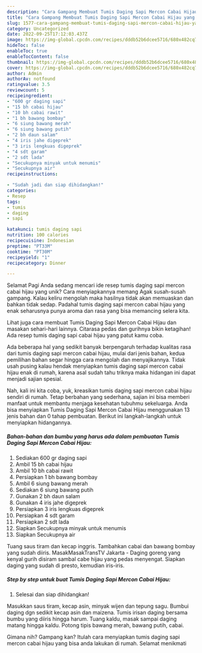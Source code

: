 ```yaml
---
description: "Cara Gampang Membuat Tumis Daging Sapi Mercon Cabai Hijau yang Enak, Enak"
title: "Cara Gampang Membuat Tumis Daging Sapi Mercon Cabai Hijau yang Enak, Enak"
slug: 1577-cara-gampang-membuat-tumis-daging-sapi-mercon-cabai-hijau-yang-enak-enak
category: Uncategorized
date: 2022-09-25T17:12:03.437Z
image: https://img-global.cpcdn.com/recipes/dddb52b6dcee5716/680x482cq70/tumis-daging-sapi-mercon-cabai-hijau-foto-resep-utama.jpg
hideToc: false
enableToc: true
enableTocContent: false
thumbnail: https://img-global.cpcdn.com/recipes/dddb52b6dcee5716/680x482cq70/tumis-daging-sapi-mercon-cabai-hijau-foto-resep-utama.jpg
cover: https://img-global.cpcdn.com/recipes/dddb52b6dcee5716/680x482cq70/tumis-daging-sapi-mercon-cabai-hijau-foto-resep-utama.jpg
author: Admin
authorAv: notfound
ratingvalue: 3.5
reviewcount: 5
recipeingredient:
- "600 gr daging sapi"
- "15 bh cabai hijau"
- "10 bh cabai rawit"
- "1 bh bawang bombay"
- "6 siung bawang merah"
- "6 siung bawang putih"
- "2 bh daun salam"
- "4 iris jahe digeprek"
- "3 iris lengkuas digeprek"
- "4 sdt garam"
- "2 sdt lada"
- "Secukupnya minyak untuk menumis"
- "Secukupnya air"
recipeinstructions:

- "Sudah jadi dan siap dihidangkan!"
categories:
- Resep
tags:
- tumis
- daging
- sapi

katakunci: tumis daging sapi 
nutrition: 100 calories
recipecuisine: Indonesian
preptime: "PT33M"
cooktime: "PT30M"
recipeyield: "1"
recipecategory: Dinner

---
```



Selamat Pagi Anda sedang mencari ide resep tumis daging sapi mercon cabai hijau yang unik? Cara menyiapkannya memang Agak susah-susah gampang. Kalau keliru mengolah maka hasilnya tidak akan memuaskan dan bahkan tidak sedap. Padahal tumis daging sapi mercon cabai hijau yang enak seharusnya punya aroma dan rasa yang bisa memancing selera kita.


Lihat juga cara membuat Tumis Daging Sapi Mercon Cabai Hijau dan masakan sehari-hari lainnya. Citarasa pedas dan gurihnya bikin ketagihan! Ada resep tumis daging sapi cabai hijau yang patut kamu coba.

Ada beberapa hal yang sedikit banyak berpengaruh terhadap kualitas rasa dari tumis daging sapi mercon cabai hijau, mulai dari jenis bahan, kedua pemilihan bahan segar hingga cara mengolah dan menyajikannya. Tidak usah pusing kalau hendak menyiapkan tumis daging sapi mercon cabai hijau enak di rumah, karena asal sudah tahu triknya maka hidangan ini dapat menjadi sajian spesial.


Nah, kali ini kita coba, yuk, kreasikan tumis daging sapi mercon cabai hijau sendiri di rumah. Tetap berbahan yang sederhana, sajian ini bisa memberi manfaat untuk membantu menjaga kesehatan tubuhmu sekeluarga. Anda bisa menyiapkan Tumis Daging Sapi Mercon Cabai Hijau menggunakan 13 jenis bahan dan 0 tahap pembuatan. Berikut ini langkah-langkah untuk menyiapkan hidangannya.

<!--inarticleads1-->

##### Bahan-bahan dan bumbu yang harus ada dalam pembuatan Tumis Daging Sapi Mercon Cabai Hijau:

1. Sediakan 600 gr daging sapi
1. Ambil 15 bh cabai hijau
1. Ambil 10 bh cabai rawit
1. Persiapkan 1 bh bawang bombay
1. Ambil 6 siung bawang merah
1. Sediakan 6 siung bawang putih
1. Gunakan 2 bh daun salam
1. Gunakan 4 iris jahe digeprek
1. Persiapkan 3 iris lengkuas digeprek
1. Persiapkan 4 sdt garam
1. Persiapkan 2 sdt lada
1. Siapkan Secukupnya minyak untuk menumis
1. Siapkan Secukupnya air


Tuang saus tiram dan kecap inggris. Tambahkan cabai dan bawang bombay yang sudah diiris. MasakMasakTransTV Jakarta - Daging goreng yang kenyal gurih disiram sambal cabe hijau yang pedas menyengat. Siapkan daging yang sudah di presto, kemudian iris-iris. 

<!--inarticleads2-->

##### Step by step untuk buat Tumis Daging Sapi Mercon Cabai Hijau:


1. Selesai dan siap dihidangkan!

Masukkan saus tiram, kecap asin, minyak wijen dan tepung sagu. Bumbui daging dgn sedikit kecap asin dan maizena. Tumis irisan daging bersama bumbu yang diiris hingga harum. Tuang kaldu, masak sampai daging matang hingga kaldu. Potong tipis bawang merah, bawang putih, cabai. 

Gimana nih? Gampang kan? Itulah cara menyiapkan tumis daging sapi mercon cabai hijau yang bisa anda lakukan di rumah. Selamat menikmati
